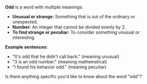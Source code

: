 **Odd** is a word with multiple meanings:

* **Unusual or strange:** Something that is out of the ordinary or unexpected.
* **Number:** An integer that cannot be divided evenly by 2. 
* **To find strange or peculiar:** To consider something unusual or interesting.

**Example sentences:**

* "It's odd that he didn't call back." (meaning unusual)
* "3 is an odd number." (meaning mathematical)
* "I found his behavior odd." (meaning peculiar)

Is there anything specific you'd like to know about the word "odd"?
